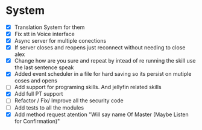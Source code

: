 # System
- [x] Translation System for them
- [x] Fix stt in Voice interface
- [x] Async server for multiple conections
- [x] If server closes and reopens just reconnect without needing to close alex 
- [x] Change how are you sure and repeat by  intead of re running the skill use the last sentence speak
- [x] Added event scheduler in a file for hard saving so its persist on mutiple coses and opens
- [ ] Add support for programing skills. And jellyfin related skills
- [x] Add full PT support
- [ ] Refactor / Fix/ Improve all the security code
- [ ] Add tests to all the modules
- [x] Add method request atention "Will say name Of Master (Maybe Listen for Confirmation)"
